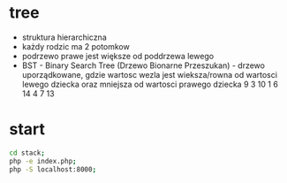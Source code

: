 # tree
- struktura hierarchiczna
- każdy rodzic ma 2 potomkow
- podrzewo prawe jest większe od poddrzewa lewego
- BST - Binary Search Tree (Drzewo Bionarne Przeszukan) - drzewo uporządkowane, gdzie wartosc wezla jest wieksza/rowna od wartosci lewego dziecka oraz mniejsza od wartosci prawego dziecka
          9
      3      10
    1   6      14
       4  7  13

# start
```bash
cd stack;
php -e index.php;
php -S localhost:8000; 
```